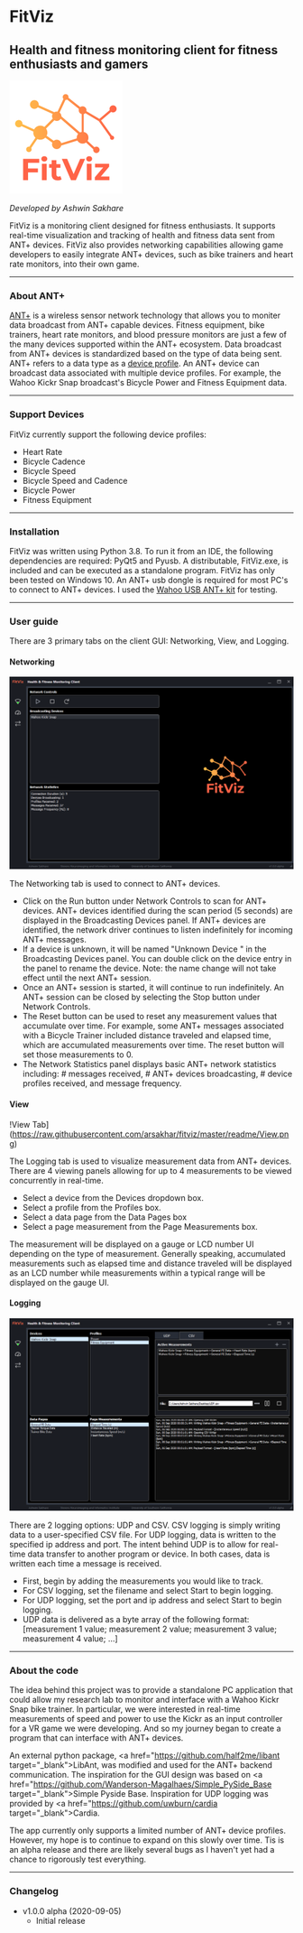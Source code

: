 # FitViz
## Health and fitness monitoring client for fitness enthusiasts and gamers

![FitViz Banner](https://raw.githubusercontent.com/arsakhar/fitviz/master/readme/Logo.png)

_Developed by Ashwin Sakhare_

FitViz is a monitoring client designed for fitness enthusiasts. It supports real-time visualization and tracking of health and fitness data sent from ANT+ devices. FitViz also provides networking capabilities allowing game developers to easily integrate ANT+ devices, such as bike trainers and heart rate monitors, into their own game.

- - - -

### About ANT+

<a href="https://www.thisisant.com/" target="_blank">ANT+</a> is a wireless sensor network technology that allows you to moniter data broadcast from ANT+ capable devices. Fitness equipment, bike trainers, heart rate monitors, and blood pressure monitors are just a few of the many devices supported within the ANT+ ecosystem. Data broadcast from ANT+ devices is standardized based on the type of data being sent. ANT+ refers to a data type as a <a href="https://www.thisisant.com/developer/ant-plus/device-profiles" target="_blank">device profile</a>. An ANT+ device can broadcast data associated with multiple device profiles. For example, the Wahoo Kickr Snap broadcast's Bicycle Power and Fitness Equipment data.

- - - -

### Support Devices
 
FitViz currently support the following device profiles:
* Heart Rate
* Bicycle Cadence
* Bicycle Speed
* Bicycle Speed and Cadence
* Bicycle Power
* Fitness Equipment

- - - -

### Installation

FitViz was written using Python 3.8. To run it from an IDE, the following dependencies are required: PyQt5 and Pyusb. A distributable, FitViz.exe, is included and can be executed as a standalone program. FitViz has only been tested on Windows 10. An ANT+ usb dongle is required for most PC's to connect to ANT+ devices. I used the <a href="https://www.wahoofitness.com/devices/bike-trainers/usb-ant-kit" target="_blank">Wahoo USB ANT+ kit</a> for testing.

- - - -

### User guide

There are 3 primary tabs on the client GUI: Networking, View, and Logging.

#### Networking

![Networking Tab](https://raw.githubusercontent.com/arsakhar/fitviz/master/readme/Networking.png)

The Networking tab is used to connect to ANT+ devices. 

* Click on the Run button under Network Controls to scan for ANT+ devices. ANT+ devices identified during the scan period (5 seconds) are displayed in the Broadcasting Devices panel. If ANT+ devices are identified, the network driver continues to listen indefinitely for incoming ANT+ messages.
* If a device is unknown, it will be named "Unknown Device <device number>" in the Broadcasting Devices panel. You can double click on the device entry in the panel to rename the device. Note: the name change will not take effect until the next ANT+ session.
* Once an ANT+ session is started, it will continue to run indefinitely. An ANT+ session can be closed by selecting the Stop button under Network Controls.
* The Reset button can be used to reset any measurement values that accumulate over time. For example, some ANT+ messages associated with a Bicycle Trainer included distance traveled and elapsed time, which are accumulated measurements over time. The reset button will set those measurements to 0.
* The Network Statistics panel displays basic ANT+ network statistics including: # messages received, # ANT+ devices broadcasting, # device profiles received, and message frequency.

#### View

!View Tab](https://raw.githubusercontent.com/arsakhar/fitviz/master/readme/View.png)

The Logging tab is used to visualize measurement data from ANT+ devices. There are 4 viewing panels allowing for up to 4 measurements to be viewed concurrently in real-time.

* Select a device from the Devices dropdown box.
* Select a profile from the Profiles box.
* Select a data page from the Data Pages box
* Select a page measurement from the Page Measurements box.

The measurement will be displayed on a gauge or LCD number UI depending on the type of measurement. Generally speaking, accumulated measurements such as elapsed time and distance traveled will be displayed as an LCD number while measurements within a typical range will be displayed on the gauge UI.

#### Logging

![Logging Tab](https://raw.githubusercontent.com/arsakhar/fitviz/master/readme/CSV.png)

There are 2 logging options: UDP and CSV. CSV logging is simply writing data to a user-specified CSV file. For UDP logging, data is written to the specified ip address and port. The intent behind UDP is to allow for real-time data transfer to another program or device. In both cases, data is written each time a message is received.

* First, begin by adding the measurements you would like to track.
* For CSV logging, set the filename and select Start to begin logging.
* For UDP logging, set the port and ip address and select Start to begin logging.
* UDP data is delivered as a byte array of the following format: [measurement 1 value; measurement 2 value; measurement 3 value; measurement 4 value; ...]

- - - -

### About the code
The idea behind this project was to provide a standalone PC application that could allow my research lab to monitor and interface with a Wahoo Kickr Snap bike trainer. In particular, we were interested in real-time measurements of speed and power to use the Kickr as an input controller for a VR game we were developing. And so my journey began to create a program that can interface with ANT+ devices.

An external python package, <a href="https://github.com/half2me/libant target="_blank">LibAnt</a>, was modified and used for the ANT+ backend communication. The inspiration for the GUI design was based on <a href="https://github.com/Wanderson-Magalhaes/Simple_PySide_Base target="_blank">Simple Pyside Base</a>. Inspiration for UDP logging was provided by <a href="https://github.com/uwburn/cardia target="_blank">Cardia</a>.

The app currently only supports a limited number of ANT+ device profiles. However, my hope is to continue to expand on this slowly over time. Tis is an alpha release and there are likely several bugs as I haven't yet had a chance to rigorously test everything.

- - - -

### Changelog
* v1.0.0 alpha (2020-09-05)
  * Initial release